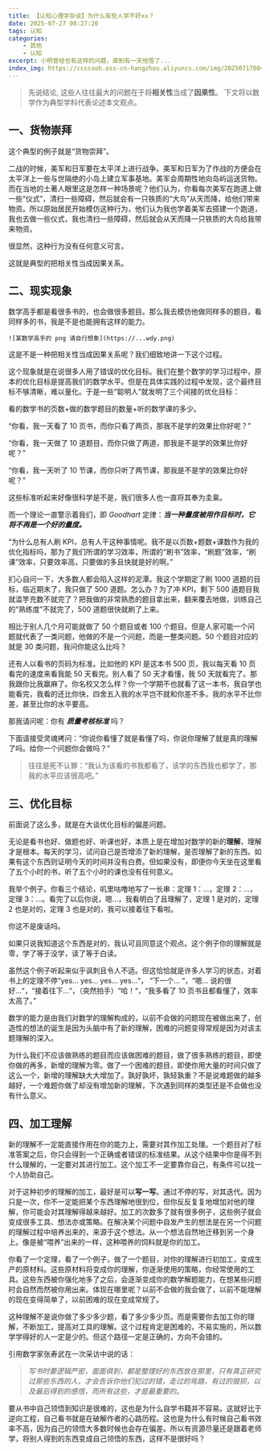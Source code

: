 ```yaml
---
title: 【认知心理学杂谈】为什么有些人学不好xx？
date: 2025-07-27 08:27:26
tags: 认知
categories: 
    - 其他
    - 认知
excerpt: 小明曾经也有这样的问题，直到有一天他悟了...
index_img: https://ccccooh.oss-cn-hangzhou.aliyuncs.com/img/202507170046989.jpg
---
```


> 先说结论, 这些人往往最大的问题在于将**相关性**当成了**因果性**。
> 下文将以数学作为典型学科代表论述本文观点。

## 一、货物崇拜

这个典型的例子就是“货物崇拜”。

二战的时候，美军和日军要在太平洋上进行战争。美军和日军为了作战的方便会在太平洋上一些与世隔绝的小岛上建立军事基地。美军会周期性地向岛屿运送货物。而在当地的土著人眼里这是怎样一种场景呢？他们认为，你看每次美军在跑道上做一些“仪式”，清扫一些障碍，然后就会有一只铁质的“大鸟”从天而降，给他们带来物资。所以原始居民开始模仿这种行为，他们认为我也学着美军去搭建一个跑道，我也去做一些仪式，我也清扫一些障碍，然后就会从天而降一只铁质的大鸟给我带来物资。

很显然，这种行为没有任何意义可言。

这就是典型的把相关性当成因果关系。
<!-- more -->
## 二、现实现象

数学高手都是看很多书的，也会做很多题目。那么我去模仿他做同样多的题目，看同样多的书，我是不是也能拥有这样的能力。

```
![某数学高手的 png 请自行想象](https://...wdy.png)
```

这是不是一种把相关性当成因果关系呢？我们细致地讲一下这个过程。

这个现象就是在说很多人用了错误的优化目标。我们在整个数学的学习过程中，原本的优化目标是提高我们的数学水平。但是在具体实践的过程中发现，这个最终目标不够清晰，难以量化。于是一些“聪明人”就发明了三个间接的优化目标：

看的数学书的页数+做的数学题目的数量+听的数学课的多少。

“你看，我一天看了 10 页书，而你只看了两页，那我不是学的效果比你好呢？”

“你看，我一天做了 10 道题目，而你只做了两道，那我是不是学的效果比你好呢？”

“你看，我一天听了 10 节课，而你只听了两节课，那我是不是学的效果比你好呢？”

这些标准听起来好像很科学是不是，我们很多人也一直将其奉为圭臬。

而一个理论一直警示着我们，即 *Goodhart* 定律：***当一种量度被用作目标时，它将不再是一个好的量度。***

“为什么总有人刷 KPI，总有人干这种事情呢。我不是以页数+题数+课数作为我的优化指标吗，那为了我们所谓的学习效率，所谓的“刷书”效率，“刷题”效率，“刷课”效率，只要效率高，只要做的多且快就是好的啊。”

扪心自问一下，大多数人都会陷入这样的泥潭。我这个学期定了刷 1000 道题的目标，临近期末了，我只做了 500 道题。怎么办？为了冲 KPI，剩下 500 道题目我就滥竽充数不就完了？把我做的非常熟悉的题目拿出来，翻来覆去地做，训练自己的“熟练度”不就完了，500 道题很快就刷了上来。

相比于别人几个月可能就做了 50 个题目或者 100 个题目。但是人家可能一个问题就代表了一类问题，他做的不是一个问题，而是一整类问题。50 个题目对应的就是 30 类问题，我问你能这么比吗？

还有人以看书的页码为标准。比如他的 KPI 是这本书 500 页，我以每天看 10 页看完的速度来看我能 50 天看完。别人看了 50 天才看懂，我 50 天就看完了。那我跟你比我赢麻了。你名校又怎么样？你一个学期不也就看了这一本书，我自学也能看完，我看的还比你快，四舍五入我的水平岂不就和你差不多。我的水平不比你差，甚至比你的水平要高。

那我请问呢：你有 ***质量考核标准*** 吗？

下面请接受灵魂拷问：“你说你看懂了就是看懂了吗，你说你理解了就是真的理解了吗。给你一个问题你会做吗？”

> 往往是死不认罪：“我认为该看的书我都看了，该学的东西我也都学了，那我的水平应该很高吧。”

## 三、优化目标

前面说了这么多，就是在大谈优化目标的偏差问题。

无论是看书也好、做题也好、听课也好，本质上是在增加对数学的新的**理解**，理解才是根本。每天的学习，试问自己是否增添了新的理解，是否理解了新的东西。如果有这个东西则证明今天的时间并没有白费。但如果没有，即便你今天坐在这里看了五个小时的书，听了五个小时的课也没有任何意义。

我举个例子。你看三个结论，叽里咕噜地写了一长串：定理 1：...，定理 2：...，定理 3：...。看完了以后你说，嗯...，我看明白了且理解了，定理 1 是对的，定理 2 也是对的，定理 3 也是对的，我可以接着往下看啦。

你这不是废话吗。

如果只说我知道这个东西是对的，我认可且同意这个观点。这个例子你的理解就是零，学了等于没学，读了等于白读。

虽然这个例子听起来似乎讽刺且令人不适。但这恰恰就是许多人学习的状态，对着书上的定理不停“yes... yes... yes... yes...“， “下一个... “，“嗯... 说的很好...“，“接着往下...“，（突然拍手）“哈！“，“我多看了 10 页书且都看懂了，效率太高了。”

数学的能力是由我们对数学的理解构成的，以前不会做的问题现在被做出来了，创造性的想法的诞生是因为头脑中有了新的理解，困难的问题变得常规是因为对该主题理解的深入。

为什么我们不应该做熟练的题目而应该做困难的题目，做了很多熟练的题目，即使你做的再多，新增的理解为零。做了一个困难的题目，即使你用大量的时间只做了这么一个，新增的理解缺大大增加了。孰好孰坏，孰轻孰重？不是说难题做的越多越好，一个难题你做了却没有增加新的理解，下次遇到同样的类型还是不会做也没有什么意义。

## 四、加工理解

新的理解不一定能直接作用在你的能力上，需要对其作加工处理。一个题目对了标准答案之后，你只会得到一个正确或者错误的标准结果。从这个结果中你是得不到什么理解的，一定要对其进行加工。这个加工不一定要靠你自己，有条件可以找一个人协助自己。

对于这种初步的理解的加工，最好是可以**写一写**。通过不停的写，对其迭代。因为只是一次，你不一定能把某个东西理解地很到位，但你反反复复地增加对他的理解，你可能会对其理解得越来越好。加工的次数多了就有很多例子，这些例子就会变成很多工具、想法亦或策略。在解决某个问题中自发产生的想法是在另一个问题的理解过程中培养出来的，来源于这个想法。从一个想法自然地迁移到另一个身上。像是被“喂养”出来的一样，这种喂养的饲料就是你的加工。

你看了一个定理，看了一个例子，做了一个题目，对你的理解进行初加工，变成生产的原材料。这些原材料将变成你的理解，你逐渐使用的策略，你经常使用的工具。这些东西被你强化地多了之后，会逐渐变成你的数学解题能力，在想某些问题时会自然而然被你用出来。体现在哪里呢？以前不会做的我会做了，以前不能理解的现在变得简单了，以前困难的现在变成常规了。

这种理解不是说你做了多少多少题，看了多少多少页。而是需要你去加工你的理解，不断加工，提高对工具的理解。这个过程肯定是困难的，不易实施的，所以数学学得好的人一定是少的。但这个路径一定是正确的，方向不会错的。

引用数学家张寿武在一次采访中说的话：

> *写书时要逻辑严密，面面俱到，都是整理好的东西放在那里，只有真正研究过那些东西的人，才会告诉你他们犯过的错，走过的弯路，有过的狼狈，以及最后得到的感悟，而所有这些，才是最重要的。*


要从书中自己领悟到知识是很难的，这也是为什么自学书籍并不容易。这就好比于逆向工程，自己看书就是在破解作者的心路历程。这也是为什么有时候自己看书效率不高，因为自己的领悟大多数时候也会存在偏差。所以有资源尽量还是跟着老师学，将别人得到的东西变成自己领悟的东西，这样不是很好吗？

